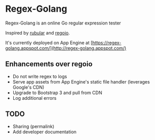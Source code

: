Regex-Golang
====

Regex-Golang is an online Go regular expression tester

Inspired by [rubular](http://rubular.com/) and [regoio](https://regoio.herokuapp.com/).

It's currently deployed on App Engine at [https://regex-golang.appspot.com/](http://regex-golang.appspot.com/)

## Enhancements over regoio
* Do not write regex to logs
* Serve app assets from App Engine's static file handler (leverages Google's CDN)
* Upgrade to Bootstrap 3 and pull from CDN
* Log additional errors

## TODO

* Sharing (permalink)
* Add developer documentation
